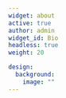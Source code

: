 ```yaml
---
widget: about
active: true
author: admin
widget_id: Bio
headless: true
weight: 20

design:
  background:
    image: ""
---
```

